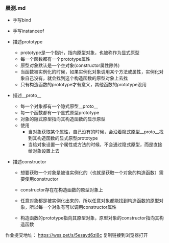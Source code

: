 ### 晨测.md
- 手写bind

- 手写instanceof

- 描述prototype
    - prototype是一个指针，指向原型对象，也被称作为显式原型
    - 每一个函数都有一个prototype属性
    - 原型对象默认是一个空对象(constructor属性除外)
    - 当函数被实例化的时候，如果实例化对象调用某个方法或属性，实例化对象自己没有，就会找到这个构造函数的原型对象上去找
    - 只有构造函数的prototype才有意义，其他函数的prototype没用

- 描述__proto__
    - 每一个对象都有一个隐式原型__proto__
    - 每一个函数都有一个显式原型prototype
    - 对象的隐式原型指向其构造函数的显示原型
    - 使用
        - 当对象获取某个属性，自己没有的时候，会沿着隐式原型__proto__找到其构造函数的显式原型prototype
        - 当给对象设置一个属性或方法的时候，不会通过隐式原型，而是直接给对象设置上去

- 描述constructor
    - 想要获取一个对象是被谁实例化的（也就是获取一个对象的构造函数）需要使用constructor
    - constructor存在在构造函数的原型对象上
    - 任意对象都是被实例化出来的，所以任意对象都能找到构造函数的原型对象，所以每一个对象有可以调用constructor属性

    - 构造函数的prototype指向其原型对象，原型对象的constructor指向其构造函数

作业提交地址：
    https://wss.pet/s/5esayd6zi8c 复制链接到浏览器打开
